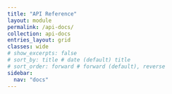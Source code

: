 ```yaml
---
title: "API Reference"
layout: module
permalink: /api-docs/
collection: api-docs
entries_layout: grid
classes: wide
# show_excerpts: false
# sort_by: title # date (default) title
# sort_order: forward # forward (default), reverse
sidebar:
  nav: "docs"
---
```

